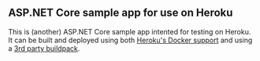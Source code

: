 ## ASP.NET Core sample app for use on Heroku

This is (another) ASP.NET Core sample app intented for testing on Heroku. It can be built and deployed using both [Heroku's Docker support](https://devcenter.heroku.com/articles/container-registry-and-runtime) and using a [3rd party buildpack](https://github.com/friism/dotnetcore-buildpack).
